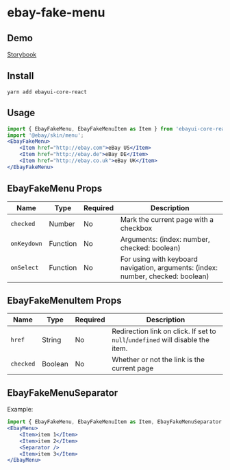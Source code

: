 # ebay-fake-menu

## Demo
[Storybook](https://pages.github.corp.ebay.com/React/ebayui-core-react/master/?path=/story/ebay-fake-menu--default)

## Install
```
yarn add ebayui-core-react
```

## Usage
```jsx harmony
import { EbayFakeMenu, EbayFakeMenuItem as Item } from 'ebayui-core-react/ebay-fake-menu';
import '@ebay/skin/menu';
<EbayFakeMenu>
    <Item href="http://ebay.com">eBay US</Item>
    <Item href="http://ebay.de">eBay DE</Item>
    <Item href="http://ebay.co.uk">eBay UK</Item>
</EbayFakeMenu>
```

## EbayFakeMenu Props

Name | Type | Required | Description
--- | --- | --- | ---
`checked` | Number | No | Mark the current page with a checkbox
`onKeydown` | Function | No | Arguments: (index: number, checked: boolean)
`onSelect` | Function | No | For using with keyboard navigation, arguments: (index: number, checked: boolean)

## EbayFakeMenuItem Props

Name | Type | Required | Description
--- | --- | --- | ---
`href` | String | No | Redirection link on click. If set to `null`/`undefined` will disable the item.
`checked` | Boolean | No | Whether or not the link is the current page

## EbayFakeMenuSeparator
Example:

```jsx
import { EbayFakeMenu, EbayFakeMenuItem as Item, EbayFakeMenuSeparator as Separator } from 'ebayui-core-react/ebay-fake-menu';
<EbayMenu>
    <Item>item 1</Item>
    <Item>item 2</Item>
    <Separator />
    <Item>item 3</Item>
</EbayMenu>
```